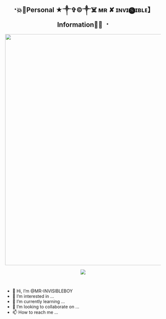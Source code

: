 <h2 align="center"><b> ⠐💥💫Personal ★༒✞︎©༒☠️ ᴍʀ ✘ ɪɴᴠɪ🅢ɪʙʟᴇ】Information💫💥 ⠐ </b></h2>

<p align='Middle'><a href='https://t.me/MR-INVISIBLEBOY'><img src='https://te.legra.ph/file/996746ae9b0fa48bcbec3.jpg' width='750"'></a></p>

<p align="center">
  <img src="https://readme-typing-svg.herokuapp.com?color=F77247&width=420&lines=𝑨+𝑷𝒂𝒔𝒔𝒊𝒐𝒏𝒂𝒕𝒆+Bot~𝒅𝒆𝒗𝒆𝒍𝒐𝒑𝒆𝒓+𝒇𝒓𝒐𝒎+MAHARASTRA%E2%9C%8C%EF%B8%8F;PHP%2C+Linux%2C+Hack%2C+Telethon%2C+Pyrogram%2C+Python%2C+Java%2C+Linux%E2%9D%A4%EF%B8%8F">
</p> 
<br>




- 👋 Hi, I’m @MR-INVISIBLEBOY
- 👀 I’m interested in ...
- 🌱 I’m currently learning ...
- 💞️ I’m looking to collaborate on ...
- 📫 How to reach me ...

<!---
MR-INVISIBLEBOY/MR-INVISIBLEBOY is a ✨ special ✨ repository because its `README.md` (this file) appears on your GitHub profile.
You can click the Preview link to take a look at your changes.
--->
